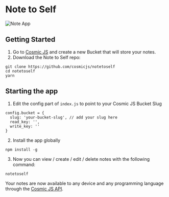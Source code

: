 # Note to Self
![Note App](https://cosmicjs.com/uploads/58fb06b0-2dbb-11e7-826f-f34de0199ac5-note-to-self.png)
## Getting Started
1. Go to [Cosmic JS](https://cosmicjs.com) and create a new Bucket that will store your notes.
2. Download the Note to Self repo:
```
git clone https://github.com/cosmicjs/notetoself
cd notetoself
yarn
```

## Starting the app
1. Edit the config part of `index.js` to point to your Cosmic JS Bucket Slug
```
config.bucket = {
  slug: 'your-bucket-slug', // add your slug here
  read_key: '',
  write_key: ''
}
```
2. Install the app globally
```
npm install -g
```
3. Now you can view / create / edit / delete notes with the following command:
```
notetoself
```
Your notes are now available to any device and any programming language through the [Cosmic JS API](https://cosmicjs.com).
